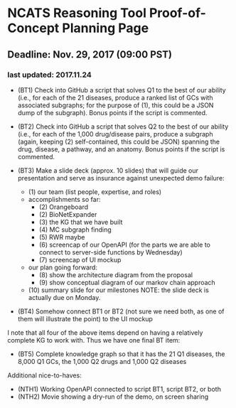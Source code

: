# NCATS Reasoning Tool Proof-of-Concept Planning Page
## Deadline: Nov. 29, 2017 (09:00 PST)

### last updated:  2017.11.24


- (BT1) Check into GitHub a script that solves Q1 to the best of our ability (i.e., for each of the 21 diseases, produce a ranked list of GCs with associated subgraphs; for the purpose of (1), this could be a JSON dump of the subgraph).  Bonus points if the script is commented.

- (BT2) Check into GitHub a script that solves Q2 to the best of our ability (i.e., for each of the 1,000 drug/disease pairs, produce a subgraph (again, keeping (2) self-contained, this could be JSON) spanning the drug, disease, a pathway, and an anatomy.  Bonus points if the script is commented.

- (BT3) Make a slide deck (approx. 10 slides) that will guide our presentation and serve as insurance against unexpected demo failure:
	- (1) our team (list people, expertise, and roles)
	- accomplishments so far:
		- (2) Orangeboard
		- (2) BioNetExpander
		- (3) the KG that we have built 
		- (4) MC subgraph finding
		- (5) RWR maybe
		- (6) screencap of our OpenAPI (for the parts we are able to connect to server-side functions by Wednesday) 
		- (7) screencap of UI mockup
	- our plan going forward:
		- (8) show the architecture diagram from the proposal
		- (9) show conceptual diagram of our markov chain approach
	- (10) summary slide for our milestones
NOTE:  the slide deck is actually due on Monday.

- (BT4) Somehow connect BT1 or BT2 (not sure we need both, as one of them will illustrate the point) to the UI mockup

I note that all four of the above items depend on having a relatively complete KG to work with.  Thus we have one final BT item:

- (BT5) Complete knowledge graph so that it has the 21 Q1 diseases, the 8,000 Q1 GCs, the 1,000 Q2 drugs and 1,000 Q2 diseases

Additional nice-to-haves:

- (NTH1) Working OpenAPI connected to script BT1, script BT2, or both
- (NTH2) Movie showing a dry-run of the demo, on screen sharing
